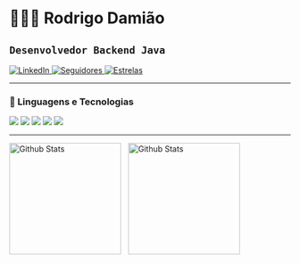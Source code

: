 # 👨🏻‍💻 Rodrigo Damião

**`Desenvolvedor Backend Java`**
---

<p align="left">
<a href="https://www.linkedin.com/in/rodrigodamiao/" target="_blank">
  <img 
    src="https://custom-icon-badges.demolab.com/badge/LinkedIn-2764c1?style=for-the-badge&logo=linkedin&logoColor=white" 
    alt="LinkedIn"
  />
</a>

  <a href="https://github.com/rodrigodamiao?tab=followers">
    <img 
      alt="Seguidores" 
      title="Me siga no GitHub" 
      src="https://custom-icon-badges.demolab.com/github/followers/rodrigodamiao?color=696969&labelColor=333333&style=for-the-badge&logo=github&label=Seguidores&logoColor=white"
    />
  </a>
  <a href="https://github.com/rodrigodamiao?tab=repositories&sort=stargazers">
    <img 
      alt="Estrelas" 
      title="Repositórios com estrelas" 
      src="https://custom-icon-badges.demolab.com/github/stars/rodrigodamiao?color=ffcc66&style=for-the-badge&labelColor=cc9900&logo=star&label=Estrelas"
    />
  </a>
</p>

---

### 🤖 Linguagens e Tecnologias

<p>
  <img src="https://img.shields.io/badge/Java-ED8B00?style=for-the-badge&logo=openjdk&logoColor=white" />
  <img src="https://img.shields.io/badge/Spring_Boot-6DB33F?style=for-the-badge&logo=springboot&logoColor=white" />
  <img src="https://img.shields.io/badge/Maven-C71A36?style=for-the-badge&logo=apachemaven&logoColor=white" />
  <img src="https://img.shields.io/badge/PostgreSQL-336791?style=for-the-badge&logo=postgresql&logoColor=white" />
  <img src="https://img.shields.io/badge/Git-F05032?style=for-the-badge&logo=git&logoColor=white" />
</p>

---
<p>
<img
  align="left"
  alt="Github Stats"
  height="200"
  style="padding-right: 10px;"
  src="https://github-readme-stats.vercel.app/api?username=rodrigodamiao&show_icons=true&theme=github_dark_dimmed&include_all_commits=true&locale=pt-br"
  />
  <img
  align="left"
  alt="Github Stats"
  height="200"
  src="https://github-readme-stats.vercel.app/api/top-langs/?username=rodrigodamiao&theme=github_dark_dimmed&custom_title=Tecnologias"
  />
</p>


